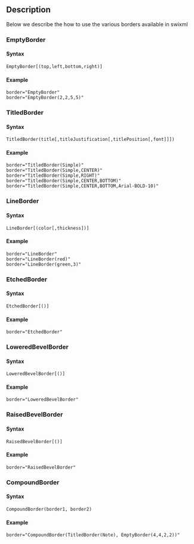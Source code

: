 ## Description ##

Below we describe the how to use the various borders available in swixml

### EmptyBorder ###

#### Syntax ####

`EmptyBorder[(top,left,bottom,right)]`

#### Example ####
```
border="EmptyBorder"
border="EmptyBorder(2,2,5,5)"
```

### TitledBorder ###

#### Syntax ####

`TitledBorder(title[,titleJustification[,titlePosition[,font]]])`

#### Example ####
```
border="TitledBorder(Simple)"
border="TitledBorder(Simple,CENTER)"
border="TitledBorder(Simple,RIGHT)"
border="TitledBorder(Simple,CENTER,BOTTOM)"
border="TitledBorder(Simple,CENTER,BOTTOM,Arial-BOLD-10)"
```

### LineBorder ###

#### Syntax ####

`LineBorder[(color[,thickness])]`

#### Example ####
```
border="LineBorder"
border="LineBorder(red)"
border="LineBorder(green,3)"
```


### EtchedBorder ###

#### Syntax ####

`EtchedBorder[()]`

#### Example ####
```
border="EtchedBorder"
```

### LoweredBevelBorder ###

#### Syntax ####

`LoweredBevelBorder[()]`

#### Example ####
```
border="LoweredBevelBorder"
```

### RaisedBevelBorder ###

#### Syntax ####

`RaisedBevelBorder[()]`

#### Example ####
```
border="RaisedBevelBorder"
```

### CompoundBorder ###

#### Syntax ####

`CompoundBorder(border1, border2)`

#### Example ####
```
border="CompoundBorder(TitledBorder(Note), EmptyBorder(4,4,2,2))"
```